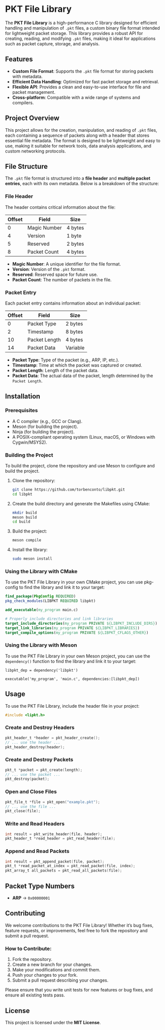 # PKT File Library

The **PKT File Library** is a high-performance C library designed for efficient handling and manipulation of `.pkt` files, a custom binary file format intended for lightweight packet storage. This library provides a robust API for creating, reading, and modifying `.pkt` files, making it ideal for applications such as packet capture, storage, and analysis.

## Features

- **Custom File Format**: Supports the `.pkt` file format for storing packets with metadata.
- **Efficient Data Handling**: Optimized for fast packet storage and retrieval.
- **Flexible API**: Provides a clean and easy-to-use interface for file and packet management.
- **Cross-platform**: Compatible with a wide range of systems and compilers.

## Project Overview

This project allows for the creation, manipulation, and reading of `.pkt` files, each containing a sequence of packets along with a header that stores essential file metadata. The format is designed to be lightweight and easy to use, making it suitable for network tools, data analysis applications, and custom networking protocols.

## File Structure

The `.pkt` file format is structured into a **file header** and **multiple packet entries**, each with its own metadata. Below is a breakdown of the structure:

### File Header

The header contains critical information about the file:

| **Offset** | **Field**          | **Size**   |
|------------|--------------------|------------|
| 0          | Magic Number       | 4 bytes    |
| 4          | Version            | 1 byte     |
| 5          | Reserved           | 2 bytes    |
| 8          | Packet Count       | 4 bytes    |

- **Magic Number**: A unique identifier for the file format.
- **Version**: Version of the `.pkt` format.
- **Reserved**: Reserved space for future use.
- **Packet Count**: The number of packets in the file.

### Packet Entry

Each packet entry contains information about an individual packet:

| **Offset** | **Field**          | **Size**   |
|------------|--------------------|------------|
| 0          | Packet Type        | 2 bytes    |
| 2          | Timestamp          | 8 bytes    |
| 10         | Packet Length      | 4 bytes    |
| 14         | Packet Data        | Variable   |

- **Packet Type**: Type of the packet (e.g., ARP, IP, etc.).
- **Timestamp**: Time at which the packet was captured or created.
- **Packet Length**: Length of the packet data.
- **Packet Data**: The actual data of the packet, length determined by the `Packet Length`.

## Installation

### Prerequisites

- A C compiler (e.g., GCC or Clang).
- Meson (for building the project).
- Ninja (for building the project).
- A POSIX-compliant operating system (Linux, macOS, or Windows with Cygwin/MSYS2).

### Building the Project

To build the project, clone the repository and use Meson to configure and build the project.

1. Clone the repository:

    ```bash
    git clone https://github.com/torbenconto/libpkt.git
    cd libpkt
    ```

2. Create the build directory and generate the Makefiles using CMake:

    ```bash
    mkdir build
    meson build
    cd build
    ```

3. Build the project:

    ```bash
    meson compile
    ```

4. Install the library:

    ```bash
    sudo meson install
    ```


### Using the Library with CMake

To use the PKT File Library in your own CMake project, you can use pkg-config to find the library and link it to your target:

```cmake
find_package(PkgConfig REQUIRED)
pkg_check_modules(LIBPKT REQUIRED libpkt)

add_executable(my_program main.c)

# Properly include directories and link libraries
target_include_directories(my_program PRIVATE ${LIBPKT_INCLUDE_DIRS})
target_link_libraries(my_program PRIVATE ${LIBPKT_LIBRARIES})
target_compile_options(my_program PRIVATE ${LIBPKT_CFLAGS_OTHER})
```

### Using the Library with Meson

To use the PKT File Library in your own Meson project, you can use the `dependency()` function to find the library and link it to your target:

```meson
libpkt_dep = dependency('libpkt')

executable('my_program', 'main.c', dependencies:[libpkt_dep])
```

## Usage

To use the PKT File Library, include the header file in your project:

```c
#include <lipkt.h>
```

### Create and Destroy Headers

```c
pkt_header_t *header = pkt_header_create();
// ... use the header ...
pkt_header_destroy(header);
```

### Create and Destroy Packets

```c
pkt_t *packet = pkt_create(length);
// ... use the packet ...
pkt_destroy(packet);
```

### Open and Close Files

```c
pkt_file_t *file = pkt_open("example.pkt");
// ... use the file ...
pkt_close(file);
```

### Write and Read Headers

```c
int result = pkt_write_header(file, header);
pkt_header_t *read_header = pkt_read_header(file);
```

### Append and Read Packets

```c
int result = pkt_append_packet(file, packet);
pkt_t *read_packet_at_index = pkt_read_packet(file, index);
pkt_array_t all_packets = pkt_read_all_packets(file);
```

## Packet Type Numbers

- **ARP** → `0x00000001`

## Contributing

We welcome contributions to the PKT File Library! Whether it’s bug fixes, feature requests, or improvements, feel free to fork the repository and submit a pull request.

### How to Contribute:

1. Fork the repository.
2. Create a new branch for your changes.
3. Make your modifications and commit them.
4. Push your changes to your fork.
5. Submit a pull request describing your changes.

Please ensure that you write unit tests for new features or bug fixes, and ensure all existing tests pass.

## License

This project is licensed under the **MIT License**.